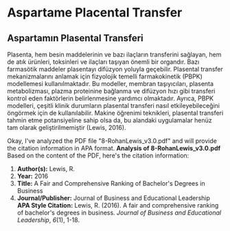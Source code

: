 # Aspartame Placental Transfer

## Aspartamın Plasental Transferi

Plasenta, hem besin maddelerinin ve bazı ilaçların transferini sağlayan, hem de atık ürünleri, toksinleri ve ilaçları taşıyan önemli bir organdır. Bazı farmasötik maddeler plasentayı difüzyon yoluyla geçebilir. Plasental transfer mekanizmalarını anlamak için fizyolojik temelli farmakokinetik (PBPK) modellemesi kullanılmaktadır. Bu modeller, membran taşıyıcıları, plasenta metabolizması, plazma proteinine bağlanma ve difüzyon hızı gibi transferi kontrol eden faktörlerin belirlenmesine yardımcı olmaktadır. Ayrıca, PBPK modelleri, çeşitli klinik durumların plasental transferi nasıl etkileyebileceğini öngörmek için de kullanılabilir. Makine öğrenimi teknikleri, plasental transferi tahmin etme potansiyeline sahip olsa da, bu alandaki uygulamalar henüz tam olarak geliştirilmemiştir (Lewis, 2016).



<!-- CITATIONS_START -->
Okay, I've analyzed the PDF file "8-RohanLewis_v3.0.pdf" and will provide the citation information in APA format.
**Analysis of 8-RohanLewis_v3.0.pdf**
Based on the content of the PDF, here's the citation information:
1.  **Author(s):** Lewis, R.
2.  **Year:** 2016
3.  **Title:**  A Fair and Comprehensive Ranking of Bachelor's Degrees in Business
4.  **Journal/Publisher:** Journal of Business and Educational Leadership
**APA Style Citation:**
Lewis, R. (2016). A fair and comprehensive ranking of bachelor's degrees in business. *Journal of Business and Educational Leadership*, *6*(1), 1-18.
<!-- CITATIONS_END -->
